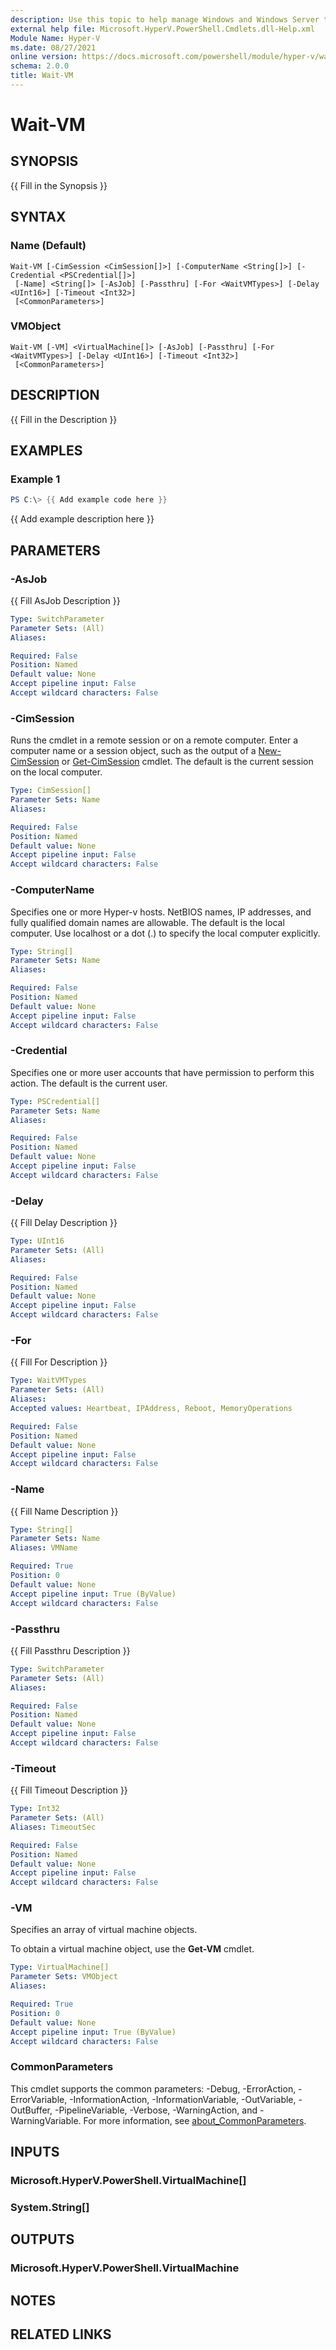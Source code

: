 ```yaml
---
description: Use this topic to help manage Windows and Windows Server technologies with Windows PowerShell.
external help file: Microsoft.HyperV.PowerShell.Cmdlets.dll-Help.xml
Module Name: Hyper-V
ms.date: 08/27/2021
online version: https://docs.microsoft.com/powershell/module/hyper-v/wait-vm?view=windowsserver2022-ps&wt.mc_id=ps-gethelp
schema: 2.0.0
title: Wait-VM
---
```


# Wait-VM

## SYNOPSIS
{{ Fill in the Synopsis }}

## SYNTAX

### Name (Default)
```
Wait-VM [-CimSession <CimSession[]>] [-ComputerName <String[]>] [-Credential <PSCredential[]>]
 [-Name] <String[]> [-AsJob] [-Passthru] [-For <WaitVMTypes>] [-Delay <UInt16>] [-Timeout <Int32>]
 [<CommonParameters>]
```

### VMObject
```
Wait-VM [-VM] <VirtualMachine[]> [-AsJob] [-Passthru] [-For <WaitVMTypes>] [-Delay <UInt16>] [-Timeout <Int32>]
 [<CommonParameters>]
```

## DESCRIPTION
{{ Fill in the Description }}

## EXAMPLES

### Example 1
```powershell
PS C:\> {{ Add example code here }}
```

{{ Add example description here }}

## PARAMETERS

### -AsJob
{{ Fill AsJob Description }}

```yaml
Type: SwitchParameter
Parameter Sets: (All)
Aliases:

Required: False
Position: Named
Default value: None
Accept pipeline input: False
Accept wildcard characters: False
```

### -CimSession
Runs the cmdlet in a remote session or on a remote computer.
Enter a computer name or a session object, such as the output of a [New-CimSession](https://go.microsoft.com/fwlink/p/?LinkId=227967) or [Get-CimSession](https://go.microsoft.com/fwlink/p/?LinkId=227966) cmdlet.
The default is the current session on the local computer.

```yaml
Type: CimSession[]
Parameter Sets: Name
Aliases:

Required: False
Position: Named
Default value: None
Accept pipeline input: False
Accept wildcard characters: False
```

### -ComputerName
Specifies one or more Hyper-v hosts. NetBIOS names, IP addresses, and fully qualified domain names
are allowable. The default is the local computer. Use localhost or a dot (.) to specify the local
computer explicitly.

```yaml
Type: String[]
Parameter Sets: Name
Aliases:

Required: False
Position: Named
Default value: None
Accept pipeline input: False
Accept wildcard characters: False
```

### -Credential
Specifies one or more user accounts that have permission to perform this action.
The default is the current user.

```yaml
Type: PSCredential[]
Parameter Sets: Name
Aliases:

Required: False
Position: Named
Default value: None
Accept pipeline input: False
Accept wildcard characters: False
```

### -Delay
{{ Fill Delay Description }}

```yaml
Type: UInt16
Parameter Sets: (All)
Aliases:

Required: False
Position: Named
Default value: None
Accept pipeline input: False
Accept wildcard characters: False
```

### -For
{{ Fill For Description }}

```yaml
Type: WaitVMTypes
Parameter Sets: (All)
Aliases:
Accepted values: Heartbeat, IPAddress, Reboot, MemoryOperations

Required: False
Position: Named
Default value: None
Accept pipeline input: False
Accept wildcard characters: False
```

### -Name
{{ Fill Name Description }}

```yaml
Type: String[]
Parameter Sets: Name
Aliases: VMName

Required: True
Position: 0
Default value: None
Accept pipeline input: True (ByValue)
Accept wildcard characters: False
```

### -Passthru
{{ Fill Passthru Description }}

```yaml
Type: SwitchParameter
Parameter Sets: (All)
Aliases:

Required: False
Position: Named
Default value: None
Accept pipeline input: False
Accept wildcard characters: False
```

### -Timeout
{{ Fill Timeout Description }}

```yaml
Type: Int32
Parameter Sets: (All)
Aliases: TimeoutSec

Required: False
Position: Named
Default value: None
Accept pipeline input: False
Accept wildcard characters: False
```

### -VM
Specifies an array of virtual machine objects.

To obtain a virtual machine object, use the **Get-VM** cmdlet.

```yaml
Type: VirtualMachine[]
Parameter Sets: VMObject
Aliases:

Required: True
Position: 0
Default value: None
Accept pipeline input: True (ByValue)
Accept wildcard characters: False
```

### CommonParameters
This cmdlet supports the common parameters: -Debug, -ErrorAction, -ErrorVariable, -InformationAction, -InformationVariable, -OutVariable, -OutBuffer, -PipelineVariable, -Verbose, -WarningAction, and -WarningVariable. For more information, see [about_CommonParameters](http://go.microsoft.com/fwlink/?LinkID=113216).

## INPUTS

### Microsoft.HyperV.PowerShell.VirtualMachine[]

### System.String[]

## OUTPUTS

### Microsoft.HyperV.PowerShell.VirtualMachine

## NOTES

## RELATED LINKS
